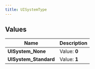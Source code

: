 ```yaml
---
title: UISystemType
---
```


## Values
| Name | Description |
| ---- | ----------- |
| **UISystem_None** | Value: **0** |
| **UISystem_Standard** | Value: **1** |

